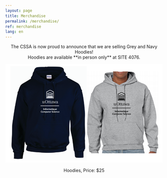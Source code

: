 ```yaml
---
layout: page
title: Merchandise
permalink: /merchandise/
ref: merchandise 
lang: en
---
```


<center>The CSSA is now proud to announce that we are selling Grey and Navy Hoodies!</center>
<center>Hoodies are available **in person only** at SITE 4076.</center>

![My helpful screenshot](/images/merch-01.jpg)

<center>Hoodies, Price: $25</center>